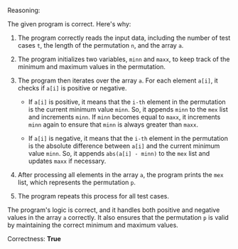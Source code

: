 Reasoning:

The given program is correct. Here's why:

1. The program correctly reads the input data, including the number of test cases `t`, the length of the permutation `n`, and the array `a`.

2. The program initializes two variables, `minn` and `maxx`, to keep track of the minimum and maximum values in the permutation.

3. The program then iterates over the array `a`. For each element `a[i]`, it checks if `a[i]` is positive or negative.

   - If `a[i]` is positive, it means that the `i-th` element in the permutation is the current minimum value `minn`. So, it appends `minn` to the `mex` list and increments `minn`. If `minn` becomes equal to `maxx`, it increments `minn` again to ensure that `minn` is always greater than `maxx`.

   - If `a[i]` is negative, it means that the `i-th` element in the permutation is the absolute difference between `a[i]` and the current minimum value `minn`. So, it appends `abs(a[i] - minn)` to the `mex` list and updates `maxx` if necessary.

4. After processing all elements in the array `a`, the program prints the `mex` list, which represents the permutation `p`.

5. The program repeats this process for all test cases.

The program's logic is correct, and it handles both positive and negative values in the array `a` correctly. It also ensures that the permutation `p` is valid by maintaining the correct minimum and maximum values.

Correctness: **True**